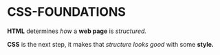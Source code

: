 # CSS-FOUNDATIONS
<strong>HTML</strong> determines <em>how</em> a <strong>web page</strong> is <em>structured.</em>

<strong>CSS</strong> is the next step, it makes that <em>structure looks good</em> with some <strong>style.</strong>
